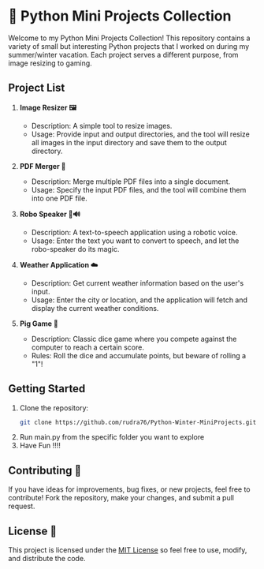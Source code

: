 # 🚀 Python Mini Projects Collection

Welcome to my Python Mini Projects Collection! This repository contains a variety of small but interesting Python projects that I worked on during my summer/winter vacation. Each project serves a different purpose, from image resizing to gaming.

## Project List

1. **Image Resizer 🖼️**
   - Description: A simple tool to resize images.
   - Usage: Provide input and output directories, and the tool will resize all images in the input directory and save them to the output directory.

2. **PDF Merger 📄**
   - Description: Merge multiple PDF files into a single document.
   - Usage: Specify the input PDF files, and the tool will combine them into one PDF file.

3. **Robo Speaker 🤖🔊**
   - Description: A text-to-speech application using a robotic voice.
   - Usage: Enter the text you want to convert to speech, and let the robo-speaker do its magic.

4. **Weather Application ☁️**
   - Description: Get current weather information based on the user's input.
   - Usage: Enter the city or location, and the application will fetch and display the current weather conditions.

5. **Pig Game 🎲**
   - Description: Classic dice game where you compete against the computer to reach a certain score.
   - Rules: Roll the dice and accumulate points, but beware of rolling a "1"!

## Getting Started

1. Clone the repository:
   ```bash
   git clone https://github.com/rudra76/Python-Winter-MiniProjects.git
2. Run main.py from the specific folder you want to explore
3. Have Fun !!!!

## Contributing 🤝
If you have ideas for improvements, bug fixes, or new projects, feel free to contribute! Fork the repository, make your changes, and submit a pull request.

## License 📝
This project is licensed under the [MIT License](LICENSE) so feel free to use, modify, and distribute the code.
